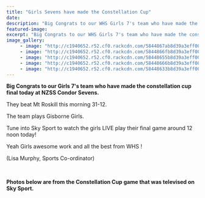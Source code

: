 ```yaml
---
title: "Girls Sevens have made the Constellation Cup"
date: 
description: "Big Congrats to our WHS Girls 7's team who have made the constellation cup final today at NZSS Condor Sevens..."
featured-image: 
excerpt: "Big Congrats to our WHS Girls 7's team who have made the constellation cup final today at NZSS Condor Sevens."
image_gallery:
	 - image: "http://c1940652.r52.cf0.rackcdn.com/5844867ab8d39a3eff000180/tv-shots-8.jpg"
	 - image: "http://c1940652.r52.cf0.rackcdn.com/5844866fb8d39a3eff00017e/tv-shots-7.jpg"
	 - image: "http://c1940652.r52.cf0.rackcdn.com/58448655b8d39a3eff000178/tv-shots-4.jpg"
	 - image: "http://c1940652.r52.cf0.rackcdn.com/58448666b8d39a3eff00017c/tv-shots-6.jpg"
	 - image: "http://c1940652.r52.cf0.rackcdn.com/58448633b8d39a3eff000172/tv-shots-1.jpg"
---
```


<p><strong>Big Congrats to our Girls 7's team who have made the constellation cup final today at NZSS Condor Sevens.&nbsp;</strong></p>
<p><span>They beat Mt Roskill this morning 31-12. <br /></span></p>
<p><span>The team plays Gisborne Girls. </span></p>
<p><span>Tune into Sky Sport to watch the girls LIVE play their final game around 12 noon today!&nbsp;</span></p>
<p><span>Yeah Girls awesome work and all the best from WHS !</span></p>
<p><span>(Lisa Murphy, Sports Co-ordinator)</span></p>
<p><span><br /></span></p>
<p><strong>Photos below are from the Constellation Cup game that was televised on Sky Sport.</strong></p>

